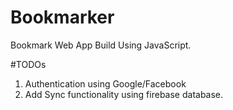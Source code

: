 # Bookmarker
Bookmark Web App Build Using JavaScript.  

#TODOs
1) Authentication using Google/Facebook
2) Add Sync functionality using firebase database.

